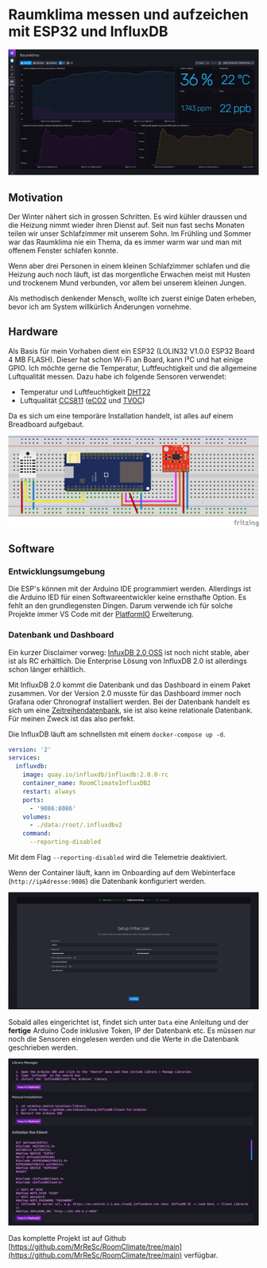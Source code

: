 # Raumklima messen und aufzeichen mit ESP32 und InfluxDB

![Dashboad](dashboard_screenshot.png)

## Motivation
Der Winter nähert sich in grossen Schritten. Es wird kühler draussen und die Heizung nimmt wieder ihren Dienst auf. Seit nun fast sechs Monaten teilen wir unser Schlafzimmer mit unserem Sohn. Im Frühling und Sommer war das Raumklima nie ein Thema, da es immer warm war und man mit offenem Fenster schlafen konnte.

Wenn aber drei Personen in einem kleinen Schlafzimmer schlafen und die Heizung auch noch läuft, ist das morgentliche Erwachen meist mit Husten und trockenem Mund verbunden, vor allem bei unserem kleinen Jungen.

Als methodisch denkender Mensch, wollte ich zuerst einige Daten erheben, bevor ich am System willkürlich Änderungen vornehme.
## Hardware
Als Basis für mein Vorhaben dient ein ESP32 (LOLIN32 V1.0.0 ESP32 Board 4 MB FLASH). Dieser hat schon Wi-Fi an Board, kann I²C und hat einige GPIO. Ich möchte gerne die Temperatur, Luftfeuchtigkeit und die allgemeine Luftqualität messen. Dazu habe ich folgende Sensoren verwendet:

- Temperatur und Luftfeuchtigkeit [DHT22](https://learn.adafruit.com/dht)
- Luftqualität [CCS811](https://learn.sparkfun.com/tutorials/ccs811-air-quality-breakout-hookup-guide) ([eCO2](https://en.wikipedia.org/wiki/Carbon_dioxide_sensor#Estimated_CO2_sensor) und [TVOC](https://en.wikipedia.org/wiki/Volatile_organic_compound))

Da es sich um eine temporäre Installation handelt, ist alles auf einem Breadboard aufgebaut.

![Verdarahtung](circuit_diagram.png)

## Software
### Entwicklungsumgebung
Die ESP's können mit der Arduino IDE programmiert werden. Allerdings ist die Arduino IED für einen Softwareentwickler keine ernsthafte Option. Es fehlt an den grundlegensten Dingen. Darum verwende ich für solche Projekte immer VS Code mit der [PlatformIO](https://platformio.org/) Erweiterung.

### Datenbank und Dashboard
Ein kurzer Disclaimer vorweg: [InfuxDB 2.0 OSS](https://docs.influxdata.com/influxdb/v2.0/) ist noch nicht stable, aber ist als RC erhältlich. Die Enterprise Lösung von InfluxDB 2.0 ist allerdings schon länger erhältlich.

Mit InfluxDB 2.0 kommt die Datenbank und das Dashboard in einem Paket zusammen. Vor der Version 2.0 musste für das Dashboard immer noch Grafana oder Chronograf installiert werden. Bei der Datenbank handelt es sich um eine [Zeitreihendatenbank](https://de.wikipedia.org/wiki/Zeitreihenanalyse), sie ist also keine relationale Datenbank. Für meinen Zweck ist das also perfekt.

Die InfluxDB läuft am schnellsten mit einem `docker-compose up -d`.

```yml
version: '2'
services:
  influxdb:
    image: quay.io/influxdb/influxdb:2.0.0-rc
    container_name: RoomClimateInfluxDB2
    restart: always
    ports:
      - '9086:8086'
    volumes:
      - ./data:/root/.influxdbv2
    command:
      --reporting-disabled
```
Mit dem Flag `--reporting-disabled` wird die Telemetrie deaktiviert.

Wenn der Container läuft, kann im Onboarding auf dem Webinterface (`http://ipAdresse:9086`) die Datenbank konfiguriert werden.

![Onboarding](influxdb_onboarding.png)

Sobald alles eingerichtet ist, findet sich unter `Data` eine Anleitung und der **fertige** Arduino Code inklusive Token, IP der Datenbank etc. Es müssen nur noch die Sensoren eingelesen werden und die Werte in die Datenbank geschrieben werden.

![Code](influxdb_arduino.png)

Das komplette Projekt ist auf Github [https://github.com/MrReSc/RoomClimate/tree/main](https://github.com/MrReSc/RoomClimate/tree/main) verfügbar.

